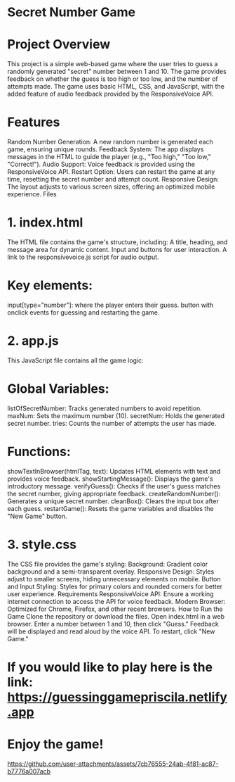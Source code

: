 # Secret Number Game
# Project Overview
This project is a simple web-based game where the user tries to guess a randomly generated "secret" number between 1 and 10. The game provides feedback on whether the guess is too high or too low, and the number of attempts made. The game uses basic HTML, CSS, and JavaScript, with the added feature of audio feedback provided by the ResponsiveVoice API.

# Features
Random Number Generation: A new random number is generated each game, ensuring unique rounds.
Feedback System: The app displays messages in the HTML to guide the player (e.g., "Too high," "Too low," "Correct!").
Audio Support: Voice feedback is provided using the ResponsiveVoice API.
Restart Option: Users can restart the game at any time, resetting the secret number and attempt count.
Responsive Design: The layout adjusts to various screen sizes, offering an optimized mobile experience.
Files
# 1. index.html
The HTML file contains the game's structure, including:
A title, heading, and message area for dynamic content.
Input and buttons for user interaction.
A link to the responsivevoice.js script for audio output.

# Key elements:
input[type="number"]: where the player enters their guess.
button with onclick events for guessing and restarting the game.
# 2. app.js
This JavaScript file contains all the game logic:

# Global Variables:
listOfSecretNumber: Tracks generated numbers to avoid repetition.
maxNum: Sets the maximum number (10).
secretNum: Holds the generated secret number.
tries: Counts the number of attempts the user has made.

# Functions:
showTextInBrowser(htmlTag, text): Updates HTML elements with text and provides voice feedback.
showStartingMessage(): Displays the game's introductory message.
verifyGuess(): Checks if the user's guess matches the secret number, giving appropriate feedback.
createRandomNumber(): Generates a unique secret number.
cleanBox(): Clears the input box after each guess.
restartGame(): Resets the game variables and disables the "New Game" button.
# 3. style.css
The CSS file provides the game's styling:
Background: Gradient color background and a semi-transparent overlay.
Responsive Design: Styles adjust to smaller screens, hiding unnecessary elements on mobile.
Button and Input Styling: Styles for primary colors and rounded corners for better user experience.
Requirements
ResponsiveVoice API: Ensure a working internet connection to access the API for voice feedback.
Modern Browser: Optimized for Chrome, Firefox, and other recent browsers.
How to Run the Game
Clone the repository or download the files.
Open index.html in a web browser.
Enter a number between 1 and 10, then click "Guess."
Feedback will be displayed and read aloud by the voice API.
To restart, click "New Game."
# If you would like to play here is the link: https://guessinggamepriscila.netlify.app
# Enjoy the game!  


https://github.com/user-attachments/assets/7cb76555-24ab-4f81-ac87-b7776a007acb

